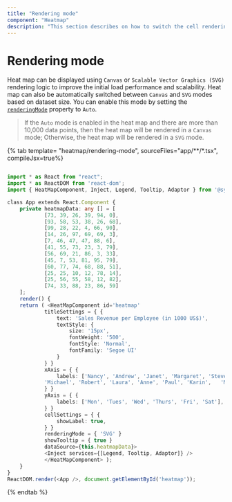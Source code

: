 ```yaml
---
title: "Rendering mode"
component: "Heatmap"
description: "This section describes on how to switch the cell rendering mode between SVG and canvas in heatmap."
---
```


# Rendering mode

Heat map can be displayed using `Canvas` or `Scalable Vector Graphics (SVG)` rendering logic to improve the initial load performance and scalability. Heat map can also be automatically switched between `Canvas` and `SVG` modes based on dataset size. You can enable this mode by setting the [`renderingMode`](../api/heatmap/#renderingmode) property to `Auto`.

> If the `Auto` mode is enabled in the heat map and there are more than 10,000 data points, then the heat map will be rendered in a `Canvas` mode; Otherwise, the heat map will be rendered in a `SVG` mode.

{% tab template= "heatmap/rendering-mode", sourceFiles="app/**/*.tsx", compileJsx=true%}

```typescript

import * as React from "react";
import * as ReactDOM from 'react-dom';
import { HeatMapComponent, Inject, Legend, Tooltip, Adaptor } from '@syncfusion/ej2-react-heatmap';

class App extends React.Component {
    private heatmapData: any [] = [
            [73, 39, 26, 39, 94, 0],
            [93, 58, 53, 38, 26, 68],
            [99, 28, 22, 4, 66, 90],
            [14, 26, 97, 69, 69, 3],
            [7, 46, 47, 47, 88, 6],
            [41, 55, 73, 23, 3, 79],
            [56, 69, 21, 86, 3, 33],
            [45, 7, 53, 81, 95, 79],
            [60, 77, 74, 68, 88, 51],
            [25, 25, 10, 12, 78, 14],
            [25, 56, 55, 58, 12, 82],
            [74, 33, 88, 23, 86, 59]
    ];
    render() {
    return ( <HeatMapComponent id='heatmap'
            titleSettings = { {
                text: 'Sales Revenue per Employee (in 1000 US$)',
                textStyle: {
                    size: '15px',
                    fontWeight: '500',
                    fontStyle: 'Normal',
                    fontFamily: 'Segoe UI'
                }
            } }
            xAxis = { {
                labels: ['Nancy', 'Andrew', 'Janet', 'Margaret', 'Steven',
            'Michael', 'Robert', 'Laura', 'Anne', 'Paul', 'Karin',   'Mario'],
            } }
            yAxis = { {
                labels: ['Mon', 'Tues', 'Wed', 'Thurs', 'Fri', 'Sat'],
            } }
            cellSettings = { {
                showLabel: true,
            } }
            renderingMode = { 'SVG' }
            showTooltip = { true }
            dataSource={this.heatmapData}>
            <Inject services={[Legend, Tooltip, Adaptor]} />
            </HeatMapComponent> );
    }
}
ReactDOM.render(<App />, document.getElementById('heatmap'));

```

{% endtab %}